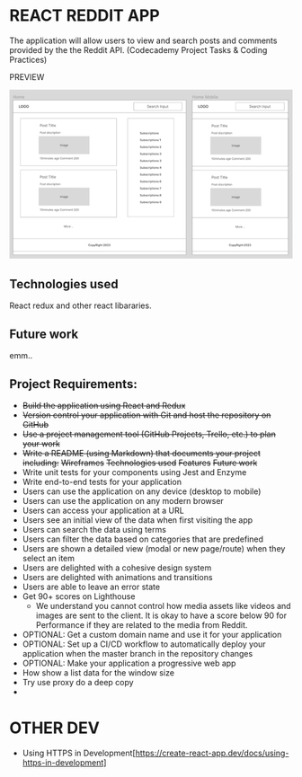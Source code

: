 # REACT REDDIT APP

The application will allow users to view and search posts and comments provided by the the Reddit API.
(Codecademy Project Tasks & Coding Practices)

PREVIEW

![alt text](./public/wireframes.png "Wireframes")

## Technologies used

React redux and other react libararies.

## Future work

emm..

## Project Requirements:

- ~~Build the application using React and Redux~~
- ~~Version control your application with Git and host the repository on GitHub~~
- ~~Use a project management tool (GitHub Projects, Trello, etc.) to plan your work~~
- ~~Write a README (using Markdown) that documents your project including:~~
  ~~Wireframes~~
  ~~Technologies used~~
  ~~Features~~
  ~~Future work~~
- Write unit tests for your components using Jest and Enzyme
- Write end-to-end tests for your application
- Users can use the application on any device (desktop to mobile)
- Users can use the application on any modern browser
- Users can access your application at a URL
- Users see an initial view of the data when first visiting the app
- Users can search the data using terms
- Users can filter the data based on categories that are predefined
- Users are shown a detailed view (modal or new page/route) when they select an item
- Users are delighted with a cohesive design system
- Users are delighted with animations and transitions
- Users are able to leave an error state
- Get 90+ scores on Lighthouse
  - We understand you cannot control how media assets like videos and images are sent to the client. It is okay to have a score below 90 for Performance if they are related to the media from Reddit.
- OPTIONAL: Get a custom domain name and use it for your application
- OPTIONAL: Set up a CI/CD workflow to automatically deploy your application when the master branch in the repository changes
- OPTIONAL: Make your application a progressive web app
- How show a list data for the window size
- Try use proxy do a deep copy
-

# OTHER DEV

- Using HTTPS in Development[https://create-react-app.dev/docs/using-https-in-development]

